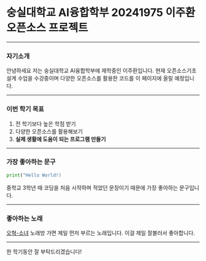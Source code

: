 # 숭실대학교 AI융합학부 20241975 이주환 오픈소스 프로젝트
- - - 
### 자기소개
안녕하세요 저는 숭실대학교 AI융합학부에 재학중인 이주환입니다.
현재 오픈소스기초설계 수업을 수강중이며 다양한 오픈소스를 활용한 코드를 이 페이지에 올릴 예정입니다.
- - - 
### 이번 학기 목표
1. 전 학기보다 높은 학점 받기
2. 다양한 오픈소스를 활용해보기
3. **실제 생활에 도움이 되는 프로그램 만들기**
- - - 
### 가장 좋아하는 문구
```python
print("Hello World!)
```
중학교 3학년 때 코딩을 처음 시작하며 적었던 문장이기 때문에 가장 좋아하는 문구입니다.
- - -
### 좋아하는 노래
[오혁-소녀](https://www.youtube.com/watch?v=bLoO0FSXncg)
노래방 가면 제일 먼저 부르는 노래입니다. 이걸 제일 잘불러서 좋아합니다.
- - -
한 학기동안 잘 부탁드리겠습니다!
